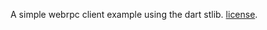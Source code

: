 A simple webrpc client example using the dart stlib.
[license](https://github.com/dart-lang/stagehand/blob/master/LICENSE).
